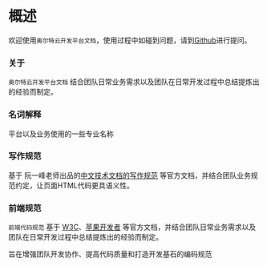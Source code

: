 # 概述

欢迎使用`奥尔特云开发平台文档`，使用过程中如碰到问题，请到[Github](https://github.com/OortCloudGroup/oort-docs/issues)进行提问。


### 关于

`奥尔特云开发平台文档` 结合团队日常业务需求以及团队在日常开发过程中总结提炼出的经验而制定。


### 名词解释

平台以及业务使用的一些专业名称


### 写作规范

基于 阮一峰老师出品的[中文技术文档的写作规范](https://github.com/ruanyf/document-style-guide) 等官方文档，并结合团队业务规范约定，让页面HTML代码更具语义性。

### 前端规范

`前端代码规范` 基于 [W3C](http://www.w3.org/)、[苹果开发者](https://developer.apple.com/) 等官方文档，并结合团队日常业务需求以及团队在日常开发过程中总结提炼出的经验而制定。

旨在增强团队开发协作、提高代码质量和打造开发基石的编码规范




